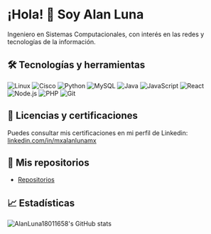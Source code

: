 # ¡Hola! 👋 Soy Alan Luna

Ingeniero en Sistemas Computacionales, con interés en las redes y tecnologías de la información.

## 🛠️ Tecnologías y herramientas

![Linux](https://img.shields.io/badge/Linux-FCC624?style=flat-square&logo=linux&logoColor=black)
![Cisco](https://img.shields.io/badge/Cisco-1BA0D7?style=flat-square&logo=cisco&logoColor=white)
![Python](https://img.shields.io/badge/Python-3776AB?style=flat-square&logo=python&logoColor=white)
![MySQL](https://img.shields.io/badge/MySQL-4479A1?style=flat-square&logo=mysql&logoColor=white)
![Java](https://img.shields.io/badge/Java-ED8B00?style=flat-square&logo=openjdk&logoColor=white)
![JavaScript](https://img.shields.io/badge/JavaScript-F7DF1E?style=flat-square&logo=javascript&logoColor=black)
![React](https://img.shields.io/badge/React-20232A?style=flat-square&logo=react&logoColor=61DAFB)
![Node.js](https://img.shields.io/badge/Node.js-339933?style=flat-square&logo=nodedotjs&logoColor=white)
![PHP](https://img.shields.io/badge/PHP-777BB4?style=flat-square&logo=php&logoColor=white)
![Git](https://img.shields.io/badge/Git-F05032?style=flat-square&logo=git&logoColor=white)

## 🧾 Licencias y certificaciones

Puedes consultar mis certificaciones en mi perfil de Linkedin:  
[linkedin.com/in/mxalanlunamx](https://www.linkedin.com/in/mxalanlunamx/)

## 📂 Mis repositorios

- [Repositorios](https://github.com/AlanLuna18011658?tab=repositories)

## 📈 Estadísticas

![AlanLuna18011658's GitHub stats](https://github-readme-stats.vercel.app/api?username=AlanLuna18011658&show_icons=true&theme=radical)
